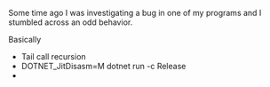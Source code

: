 Some time ago I was investigating a bug in one of my programs and I stumbled across an odd behavior.

Basically 

- Tail call recursion
- DOTNET_JitDisasm=M dotnet run -c Release
- 